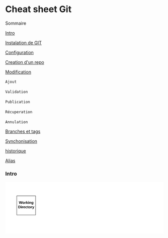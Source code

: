 # Cheat sheet Git 

Sommaire

[Intro](https://github.com/cherifa-ghersi/GitCommandLinesGuide/master/README.md#intro)

[Instalation de GIT](https://github.com/cherifa-ghersi/GitCommandLinesGuide/README.md#installation)

[Configuration](https://github.com/cherifa-ghersi/GitCommandLinesGuide/README.md#configuration)

[Creation d'un repo](https://github.com/cherifa-ghersi/GitCommandLinesGuide/README.md#creation)

[Modification](https://github.com/cherifa-ghersi/GitCommandLinesGuide/README.md#modif)

    Ajout  

    Validation

    Publication

    Récuperation

    Annulation

[Branches et tags](https://github.com/cherifa-ghersi/GitCommandLinesGuide/README.md#branches&tags)

[Synchonisation](https://github.com/cherifa-ghersi/GitCommandLinesGuide/README.md#Synchonisation)

[historique](https://github.com/cherifa-ghersi/GitCommandLinesGuide/README.md#historique)

[Alias](https://github.com/cherifa-ghersi/GitCommandLinesGuide/README.md#alias)

### Intro

![](/src/assets/gitCommandes.gif)
